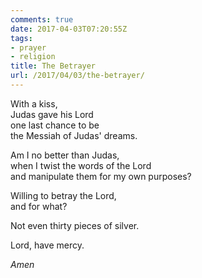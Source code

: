 ```yaml
---
comments: true
date: 2017-04-03T07:20:55Z
tags:
- prayer
- religion
title: The Betrayer
url: /2017/04/03/the-betrayer/
---
```


With a kiss,  
Judas gave his Lord  
one last chance to be  
the Messiah of Judas' dreams.

Am I no better than Judas,  
when I twist the words of the Lord  
and manipulate them for my own purposes?

Willing to betray the Lord,   
and for what?

Not even thirty pieces of silver.

Lord, have mercy.

*Amen*
